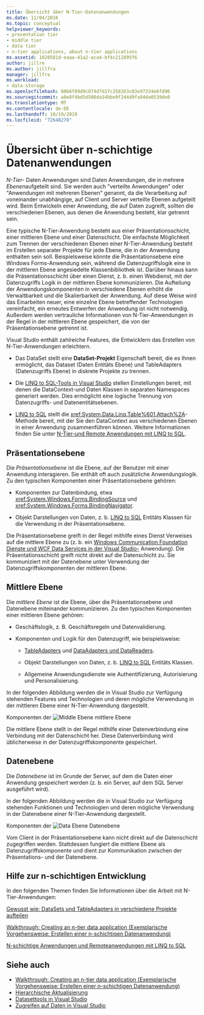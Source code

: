```yaml
---
title: Übersicht über N-Tier-Datenanwendungen
ms.date: 11/04/2016
ms.topic: conceptual
helpviewer_keywords:
- presentation tier
- middle tier
- data tier
- n-tier applications, about n-tier applications
ms.assetid: 1020581d-eaaa-41a2-aca4-bf4c212895f6
author: jillre
ms.author: jillfra
manager: jillfra
ms.workload:
- data-storage
ms.openlocfilehash: 80b6f89d9c074d7d17c258263c03e97334e6fd90
ms.sourcegitcommit: a8e8f4bd5d508da34bbe9f2d4d9fa94da0539de0
ms.translationtype: MT
ms.contentlocale: de-DE
ms.lasthandoff: 10/19/2019
ms.locfileid: "72648278"
---
```

# <a name="n-tier-data-applications-overview"></a>Übersicht über n-schichtige Datenanwendungen
*N-Tier-* Daten Anwendungen sind Daten Anwendungen, die in mehrere *Ebenen*aufgeteilt sind. Sie werden auch "verteilte Anwendungen" oder "Anwendungen mit mehreren Ebenen" genannt, da die Verarbeitung auf voneinander unabhängige, auf Client und Server verteilte Ebenen aufgeteilt wird. Beim Entwickeln einer Anwendung, die auf Daten zugreift, sollten die verschiedenen Ebenen, aus denen die Anwendung besteht, klar getrennt sein.

Eine typische N-Tier-Anwendung besteht aus einer Präsentationsschicht, einer mittleren Ebene und einer Datenschicht. Die einfachste Möglichkeit zum Trennen der verschiedenen Ebenen einer N-Tier-Anwendung besteht im Erstellen separater Projekte für jede Ebene, die in der Anwendung enthalten sein soll. Beispielsweise könnte die Präsentationsebene eine Windows Forms-Anwendung sein, während die Datenzugriffslogik eine in der mittleren Ebene angesiedelte Klassenbibliothek ist. Darüber hinaus kann die Präsentationsschicht über einen Dienst, z. b. einen Webdienst, mit der Datenzugriffs Logik in der mittleren Ebene kommunizieren. Die Aufteilung der Anwendungskomponenten in verschiedene Ebenen erhöht die Verwaltbarkeit und die Skalierbarkeit der Anwendung. Auf diese Weise wird das Einarbeiten neuer, eine einzelne Ebene betreffender Technologien vereinfacht, ein erneutes Entwerfen der Anwendung ist nicht notwendig. Außerdem werden vertrauliche Informationen von N-Tier-Anwendungen in der Regel in der mittleren Ebene gespeichert, die von der Präsentationsebene getrennt ist.

Visual Studio enthält zahlreiche Features, die Entwicklern das Erstellen von N-Tier-Anwendungen erleichtern.

- Das DataSet stellt eine **DataSet-Projekt** Eigenschaft bereit, die es Ihnen ermöglicht, das Dataset (Daten Entitäts Ebene) und TableAdapters (Datenzugriffs Ebene) in diskrete Projekte zu trennen.

- Die [LINQ to SQL-Tools in Visual Studio](../data-tools/linq-to-sql-tools-in-visual-studio2.md) stellen Einstellungen bereit, mit denen die DataContext-und Daten Klassen in separaten Namespaces generiert werden. Dies ermöglicht eine logische Trennung von Datenzugriffs- und Datenentitätsebenen.

- [LINQ to SQL](/dotnet/framework/data/adonet/sql/linq/index) stellt die <xref:System.Data.Linq.Table%601.Attach%2A>-Methode bereit, mit der Sie den DataContext aus verschiedenen Ebenen in einer Anwendung zusammenführen können. Weitere Informationen finden Sie unter [N-Tier-und Remote Anwendungen mit LINQ to SQL](/dotnet/framework/data/adonet/sql/linq/n-tier-and-remote-applications-with-linq-to-sql).

## <a name="presentation-tier"></a>Präsentationsebene
Die *Präsentationsebene* ist die Ebene, auf der Benutzer mit einer Anwendung interagieren. Sie enthält oft auch zusätzliche Anwendungslogik. Zu den typischen Komponenten einer Präsentationsebene gehören:

- Komponenten zur Datenbindung, etwa <xref:System.Windows.Forms.BindingSource> und <xref:System.Windows.Forms.BindingNavigator>.

- Objekt Darstellungen von Daten, z. b. [LINQ to SQL](/dotnet/framework/data/adonet/sql/linq/index) Entitäts Klassen für die Verwendung in der Präsentationsebene.

Die Präsentationsebene greift in der Regel mithilfe eines Dienst Verweises auf die mittlere Ebene zu (z. b. ein [Windows Communication Foundation Dienste und WCF Data Services in der Visual Studio-](../data-tools/windows-communication-foundation-services-and-wcf-data-services-in-visual-studio.md) Anwendung). Die Präsentationsschicht greift nicht direkt auf die Datenschicht zu. Sie kommuniziert mit der Datenebene unter Verwendung der Datenzugriffskomponenten der mittleren Ebene.

## <a name="middle-tier"></a>Mittlere Ebene
Die *mittlere Ebene* ist die Ebene, über die Präsentationsebene und Datenebene miteinander kommunizieren. Zu den typischen Komponenten einer mittleren Ebene gehören:

- Geschäftslogik, z. B. Geschäftsregeln und Datenvalidierung.

- Komponenten und Logik für den Datenzugriff, wie beispielsweise:

  - [TableAdapters](create-and-configure-tableadapters.md) und [DataAdapters und DataReaders](/dotnet/framework/data/adonet/dataadapters-and-datareaders).

  - Objekt Darstellungen von Daten, z. b. [LINQ to SQL](/dotnet/framework/data/adonet/sql/linq/index) Entitäts Klassen.

  - Allgemeine Anwendungsdienste wie Authentifizierung, Autorisierung und Personalisierung.

In der folgenden Abbildung werden die in Visual Studio zur Verfügung stehenden Features und Technologien und deren mögliche Verwendung in der mittleren Ebene einer N-Tier-Anwendung dargestellt.

Komponenten der ![Middle Ebene ](../data-tools/media/ntiermid.png) mittlere Ebene

Die mittlere Ebene stellt in der Regel mithilfe einer Datenverbindung eine Verbindung mit der Datenschicht her. Diese Datenverbindung wird üblicherweise in der Datenzugriffskomponente gespeichert.

## <a name="data-tier"></a>Datenebene
Die *Datenebene* ist im Grunde der Server, auf dem die Daten einer Anwendung gespeichert werden (z. b. ein Server, auf dem SQL Server ausgeführt wird).

In der folgenden Abbildung werden die in Visual Studio zur Verfügung stehenden Funktionen und Technologien und deren mögliche Verwendung in der Datenebene einer N-Tier-Anwendung dargestellt.

Komponenten der ![Data Ebene ](../data-tools/media/ntierdatatier.png) Datenebene

Vom Client in der Präsentationsebene kann nicht direkt auf die Datenschicht zugegriffen werden. Stattdessen fungiert die mittlere Ebene als Datenzugriffskomponente und dient zur Kommunikation zwischen der Präsentations- und der Datenebene.

## <a name="help-for-n-tier-development"></a>Hilfe zur n-schichtigen Entwicklung
In den folgenden Themen finden Sie Informationen über die Arbeit mit N-Tier-Anwendungen:

[Gewusst wie: DataSets und TableAdapters in verschiedene Projekte aufteilen](../data-tools/separate-datasets-and-tableadapters-into-different-projects.md)

[Walkthrough: Creating an n-tier data application (Exemplarische Vorgehensweise: Erstellen einer n-schichtigen Datenanwendung)](../data-tools/walkthrough-creating-an-n-tier-data-application.md)

[N-schichtige Anwendungen und Remoteanwendungen mit LINQ to SQL](/dotnet/framework/data/adonet/sql/linq/n-tier-and-remote-applications-with-linq-to-sql)

## <a name="see-also"></a>Siehe auch

- [Walkthrough: Creating an n-tier data application (Exemplarische Vorgehensweise: Erstellen einer n-schichtigen Datenanwendung)](../data-tools/walkthrough-creating-an-n-tier-data-application.md)
- [Hierarchische Aktualisierung](../data-tools/hierarchical-update.md)
- [Datasettools in Visual Studio](../data-tools/dataset-tools-in-visual-studio.md)
- [Zugreifen auf Daten in Visual Studio](../data-tools/accessing-data-in-visual-studio.md)
